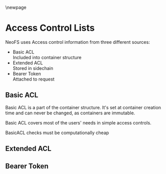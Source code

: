 \newpage
# Access Control Lists

NeoFS uses Access control information from three different sources:

- Basic ACL \
  Included into container structure
- Extended ACL \
  Stored in sidechain
- Bearer Token \
  Attached to request

## Basic ACL

Basic ACL is a part of the container structure. It's set at container creation
time and can never be changed, as containers are immutable.

Basic ACL covers most of the users' needs in simple access controls.



BasicACL checks must be computationally cheap




## Extended ACL

## Bearer Token
